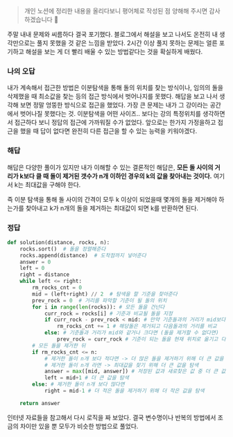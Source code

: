> 개인 노션에 정리한 내용을 올리다보니 평어체로 작성된 점 양해해 주시면 감사하겠습니다 🥲

주말 내내 문제와 씨름하다 결국 포기했다. 블로그에서 해설을 보고 나서도 온전히 내 생각만으로는 풀지 못했을 것 같은 느낌을 받았다. 2시간 이상 풀지 못하는 문제는 얼른 포기하고 해설을 보는 게 더 빨리 배울 수 있는 방법같다는 것을 확실하게 배웠다.

### 나의 오답

내가 계속해서 접근한 방법은 이분탐색을 통해 돌의 위치를 찾는 방식이나, 임의의 돌을 삭제했을 때 최소값을 찾는 등의 접근 방식에서 벗어나지를 못했다. 해답을 보고 나서 생각해 보면 정말 엉뚱한 방식으로 접근을 했었다. 가장 큰 문제는 내가 그 강이라는 공간에서 벗어나질 못했다는 것. 이분탐색을 어떤 사이즈.. 보다는 강의 특정위치를 생각하면서 접근하다 보니 정답의 접근에 가까워질 수가 없었다. 앞으로는 한가지 가정을하고 접근을 했을 때 답이 없다면 완전히 다른 접근을 할 수 있는 능력을 키워야겠다.

### 해답

해답은 다양한 풀이가 있지만 내가 이해할 수 있는 결론적인 해답은, **모든 돌 사이의 거리가 k보다 클 때 돌이 제거된 갯수가 n개 이하인 경우의 k의 값을 찾아내는 것이다.** 여기서 k는 최대값을 구해야 한다.

즉 이분 탐색을 통해 돌 사이의 간격이 모두 k 이상이 되었을때 몇개의 돌을 제거해야 하는가를 찾아내고 k가 n개의 돌을 제거하는 최대값이 되면 k를 반환하면 된다.

### 정답

```python
def solution(distance, rocks, n):
    rocks.sort()  # 돌을 정렬해준다
    rocks.append(distance)  # 도착점까지 넣어준다
    answer = 0
    left = 0
    right = distance
    while left <= right:
        rm_rocks_cnt = 0
        mid = (left+right) // 2  # 탐색을 할 기준을 찾아준다
        prev_rock = 0  # 거리를 파악할 기준이 될 돌의 위치
        for i in range(len(rocks)): # 모든 돌을 건넌다
            curr_rock = rocks[i] # 기준과 비교될 돌을 지정
            if curr_rock - prev_rock < mid: # 만약 기준돌과의 거리가 mid보다 작다면
                rm_rocks_cnt += 1 # 해당돌은 제거되고 다음돌과의 거리를 비교
            else: # 기준돌과 거리가 mid와 같거나 크다면 (돌을 제거할 수 없다면)
                prev_rock = curr_rock # 기준이 되는 돌을 현재 위치로 옮기고 다음돌과 거리를 비교
        # 모든 돌을 제거한 뒤
        if rm_rocks_cnt <= n:
            # 제거한 돌이 n개 보다 적다면 -> 더 많은 돌을 제거하기 위해 더 큰 값을 탐색
            # 제거한 돌이 n개 라면 -> 최대값을 찾기 위해 더 큰 값을 탐색
            answer = max([mid, answer]) # 저장된 값과 새로찾은 값 중 더 큰 값을 저장
            left = mid+1 # 더 큰 값을 탐색
        else: # 제거한 돌이 n개 보다 많다면
            right = mid-1 # 더 적은 돌을 제거하기 위해 더 작은 값을 탐색

    return answer
```

인터넷 자료들을 참고해서 다시 로직을 짜 보았다. 결국 변수명이나 반복의 방법에서 조금의 차이만 있을 뿐 모두가 비슷한 방법으로 풀었다.
